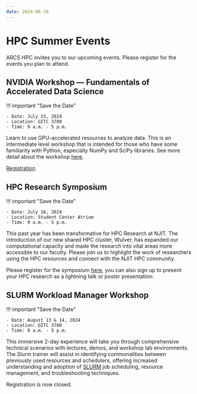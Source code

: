 ```yaml
---
date: 2024-06-18
---
```


# HPC Summer Events

ARCS HPC invites you to our upcoming events. Please register for the events you plan to attend.
 
 
## NVIDIA Workshop — Fundamentals of Accelerated Data Science 
!!! important "Save the Date"

    - Date: July 15, 2024
    - Location: GITC 3700
    - Time: 9 a.m. - 5 p.m.
 
Learn to use GPU-accelerated resources to analyze data. This is an intermediate level workshop that is intended for those who have some familiarity with Python, especially NumPy and SciPy libraries. See more detail about the workshop [here](https://www.nvidia.com/content/dam/en-zz/Solutions/deep-learning/deep-learning-education/DLI-Workshop-Fundamentals-of-Accelerated-Data-Science-with-RAPIDS.pdf).
 
[Registration](https://forms.gle/NhtvEUiY2st3eQoT6)
 
 
## HPC Research Symposium
!!! important "Save the Date"

    - Date: July 16, 2024
    - Location: Student Center Atrium
    - Time: 9 a.m. - 5 p.m.
 
This past year has been transformative for HPC Research at NJIT. The introduction of our new shared HPC cluster, Wulver, has expanded our computational capacity and made the research into vital areas more accessible to our faculty. Please join us to highlight the work of researchers using the HPC resources and connect with the NJIT HPC community. 
 
Please register for the symposium [here](https://forms.gle/NhtvEUiY2st3eQoT6), you can also sign up to present your HPC research as a lightning talk or poster presentation:  
 
 
## SLURM Workload Manager Workshop
!!! important "Save the Date"

    - Date: August 13 & 14, 2024
    - Location: GITC 3700
    - Time: 9 a.m. - 5 p.m.
 
This immersive 2-day experience will take you through comprehensive technical scenarios with lectures, demos, and workshop lab environments. The Slurm trainer will assist in identifying commonalities between previously used resources and schedulers, offering increased understanding and adoption of [SLURM](slurm.md) job scheduling, resource management, and troubleshooting techniques. 
 
Registration is now closed.
